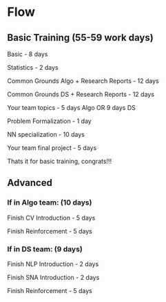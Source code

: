 # Flow

## Basic Training (55-59 work days)

Basic - 8 days

Statistics - 2 days

Common Grounds Algo + Research Reports - 12 days

Common Grounds DS + Research Reports - 12 days

Your team topics - 5 days Algo OR 9 days DS

Problem Formalization - 1 day

NN specialization - 10 days

Your team final project - 5 days

Thats it for basic training, congrats!!!

## Advanced 

### If in Algo team: (10 days)

Finish CV Introduction - 5 days

Finish Reinforcement - 5 days

### If in DS team: (9 days)

Finish NLP Introduction - 2 days

Finish SNA Introduction - 2 days

Finish Reinforcement - 5 days
